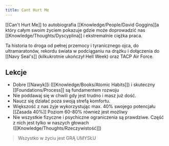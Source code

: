 ```yaml
---
title: Cant Hurt Me
---
```


[[Can't Hurt Me]] to autobiografia [[Knowledge/People/David Goggins]]a który całym swoim życiem pokazuje gdzie może doprowadzić nas [[Knowledge/Thoughts/Dyscyplina]] i ekstremalnie ciężka praca. 

Ta historia to droga od pełnej przemocy i tyranicznego ojca, do ultramaratonów, rekordu świata w podciąganiu na drążku i dołączenia do [[Navy Seal's]] (kilkukrotnie ukończył Hell Week) oraz TACP Air Force. 

## Lekcje
- Dobre [[Nawyk]]i ([[Knowledge/Books/Atomic Habits]]) i skuteczny [[Foundations/Process]] są fundamentem rozwoju
- Nie poddawaj się w chwili gdy jest trudno i masz już dość. 
- Naucz się działać poza swoją strefą komfortu.
- Większość z nas żyje wykorzystując max. 40% swojego potencjału [[Zasada 40%]] Poziom 60-80% również jest możliwy 
- Nie wszystkie fizyczne i psychiczne ograniczenia są prawdziwe. Część z nich jest tylko w naszych głowach ([[Knowledge/Thoughts/Rzeczywistość]])

> Wszystko w życiu jest GRĄ UMYSŁU